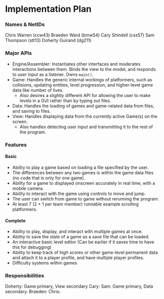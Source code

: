 # Implementation Plan

### Names & NetIDs

Chris Warren (ccw43)
Braeden Ward (bmw54)
Cary Shindell (css57)
Sam Thompson (stt13)
Doherty Guirand (dg211)

### Major APIs
- Engine/Assembler: Instantiates other interfaces and moderates interactions between them. Binds the view to the model, and responds to user input as a listener. Owns ``main()``.
- Game: Handles the generic internal workings of platformers, such as collisions, updating entities, level progression, and higher-level game data like number of lives.
    - Also desires a slightly different API for allowing the user to make levels in a GUI rather than by typing out files.
- Data: Handles the loading of games and game-related data from files, and saving to files.
- View: Handles displaying data from the currently active Game(s) on the screen.
    - Also handles detecting user input and transmitting it to the rest of the program.

### Features

#### Basic
- Ability to play a game based on loading a file specified by the user.
- The differences between any two games is within the game data files (no code that is only for one game).
- Ability for a game to displayed onscreen accurately in real time, with a mobile camera.
- Ability to interact with the game using controls to move and jump.
- The user can switch from game to game without rerunning the program.
- At least 7 (2 + 1 per team member) runnable example scrolling platformers.

#### Complete
- Ability to play, display, and interact with multiple games at once.
- Abiltiy to save the state of a game as a save file that can be loaded.
- An interactive basic level editor (Can be earlier if it saves time to have this for debugging)
- Ability to keep track of high scores or other game-level permanent data and attach it to a player profile, and have multiple player profiles.
- Difficulty systems within games

### Responsibilities

Doherty: Game primary, View secondary
Cary: 
Sam: Game primary, Data secondary.
Braeden: 
Chris: 
